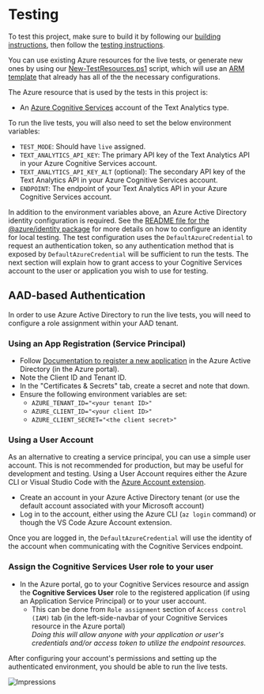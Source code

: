 # Testing

To test this project, make sure to build it by following our [building instructions](https://github.com/Azure/azure-sdk-for-js/blob/master/CONTRIBUTING.md#building), then follow the [testing instructions](https://github.com/Azure/azure-sdk-for-js/blob/master/CONTRIBUTING.md#testing).

You can use existing Azure resources for the live tests, or generate new ones by using our [New-TestResources.ps1](https://github.com/Azure/azure-sdk-for-js/blob/master/eng/common/TestResources/New-TestResources.ps1) script, which will use an [ARM template](https://github.com/Azure/azure-sdk-for-js/blob/master/sdk/textanalytics/test-resources.json) that already has all of the the necessary configurations.

The Azure resource that is used by the tests in this project is:

- An [Azure Cognitive Services](https://azure.microsoft.com/services/cognitive-services/) account of the Text Analytics type.

To run the live tests, you will also need to set the below environment variables:

- `TEST_MODE`: Should have `live` assigned.
- `TEXT_ANALYTICS_API_KEY`: The primary API key of the Text Analytics API in your Azure Cognitive Services account.
- `TEXT_ANALYTICS_API_KEY_ALT` (optional): The secondary API key of the Text Analytics API in your Azure Cognitive Services account.
- `ENDPOINT`: The endpoint of your Text Analytics API in your Azure Cognitive Services account.

In addition to the environment variables above, an Azure Active Directory identity configuration is required. See the [README file for the @azure/identity package](https://github.com/Azure/azure-sdk-for-js/tree/master/sdk/identity/identity) for more details on how to configure an identity for local testing. The test configuration uses the `DefaultAzureCredential` to request an authentication token, so any authentication method that is exposed by `DefaultAzureCredential` will be sufficient to run the tests. The next section will explain how to grant access to your Cognitive Services account to the user or application you wish to use for testing.

## AAD-based Authentication

In order to use Azure Active Directory to run the live tests, you will need to configure a role assignment within your AAD tenant.

### Using an App Registration (Service Principal)

- Follow [Documentation to register a new application](https://docs.microsoft.com/azure/active-directory/develop/quickstart-register-app) in the Azure Active Directory (in the Azure portal).
- Note the Client ID and Tenant ID.
- In the "Certificates & Secrets" tab, create a secret and note that down.
- Ensure the following environment variables are set:
  - `AZURE_TENANT_ID="<your tenant ID>"`
  - `AZURE_CLIENT_ID="<your client ID>"`
  - `AZURE_CLIENT_SECRET="<the client secret>"`

### Using a User Account

As an alternative to creating a service principal, you can use a simple user account. This is not recommended for production, but may be useful for development and testing. Using a User Account requires either the Azure CLI or Visual Studio Code with the [Azure Account extension](https://marketplace.visualstudio.com/items?itemName=ms-vscode.azure-account).

- Create an account in your Azure Active Directory tenant (or use the default account associated with your Microsoft account)
- Log in to the account, either using the Azure CLI (`az login` command) or though the VS Code Azure Account extension.

Once you are logged in, the `DefaultAzureCredential` will use the identity of the account when communicating with the Cognitive Services endpoint.

### Assign the Cognitive Services User role to your user

- In the Azure portal, go to your Cognitive Services resource and assign the **Cognitive Services User** role to the registered application (if using an Application Service Principal) or to your user account.
  - This can be done from `Role assignment` section of `Access control (IAM)` tab (in the left-side-navbar of your Cognitive Services resource in the Azure portal)<br>_Doing this will allow anyone with your application or user's credentials and/or access token to utilize the endpoint resources._

After configuring your account's permissions and setting up the authenticated environment, you should be able to run the live tests.

![Impressions](https://azure-sdk-impressions.azurewebsites.net/api/impressions/azure-sdk-for-js%2Fsdk%2Ftextanalytics%2Fai-text-analytics%2Ftest%2FREADME.png)
